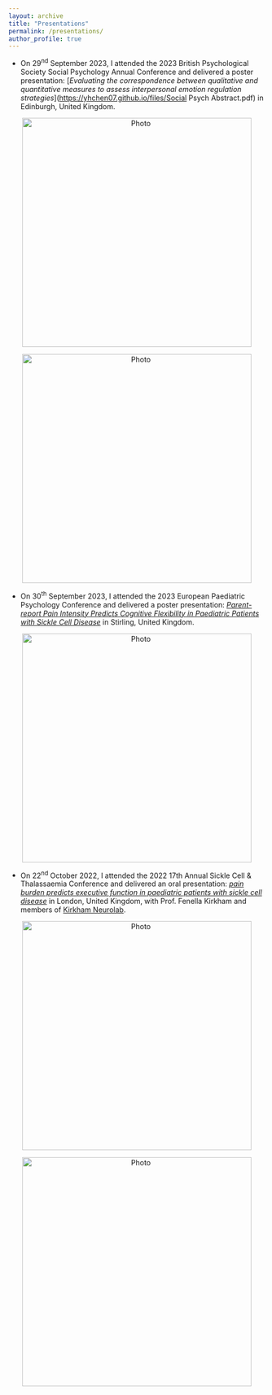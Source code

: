 ```yaml
---
layout: archive
title: "Presentations"
permalink: /presentations/
author_profile: true
---
```


-	On 29<sup>nd</sup> September 2023, I attended the 2023 British Psychological Society Social Psychology Annual Conference and delivered a poster presentation: [*Evaluating the correspondence between qualitative and quantitative measures to assess
interpersonal emotion regulation strategies*](https://yhchen07.github.io/files/Social Psych Abstract.pdf) in Edinburgh, United Kingdom.
<p align="center">
  <img src="https://yhchen07.github.io//images/BPS Social Psychology.jpg?raw=true" alt="Photo" style="width: 450px;"/>
</p>
<p align="center">
  <img src="https://yhchen07.github.io//images/BPS_Poster.jpg?raw=true" alt="Photo" style="width: 450px;"/>
</p>

-	On 30<sup>th</sup> September 2023, I attended the 2023 European Paediatric Psychology Conference and delivered a poster presentation: [*Parent-report Pain Intensity Predicts Cognitive Flexibility in Paediatric Patients with Sickle Cell Disease*](https://yhchen07.github.io/files/1_EPPC.pdf) in Stirling, United Kingdom.
<p align="center">
  <img src="https://yhchen07.github.io//images/EPPC.jpg?raw=true" alt="Photo" style="width: 450px;"/>
</p>

-	On 22<sup>nd</sup> October 2022, I attended the 2022 17th Annual Sickle Cell & Thalassaemia Conference and delivered an oral presentation: [*pain burden predicts executive function in paediatric patients with sickle cell disease*](https://www.ncbi.nlm.nih.gov/pmc/articles/PMC10112594/) in London, United Kingdom, with Prof. Fenella Kirkham and members of [Kirkham Neurolab](https://www.ucl.ac.uk/child-health/research/developmental-neurosciences/clinical-systems-neuroscience-section/clinical-neurosciences-3).  
<p align="center">
  <img src="https://yhchen07.github.io//images/1.jpg?raw=true" alt="Photo" style="width: 450px;"/>
</p>
<p align="center">
  <img src="https://yhchen07.github.io//images/2.jpg?raw=true" alt="Photo" style="width: 450px;"/>
</p>

